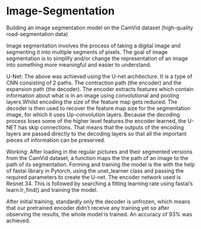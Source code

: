 # Image-Segmentation

Building an image segmentation model on the CamVid dataset (high-quality road-segmentation data)

Image segmentation involves the process of taking a digital image and segmenting it into multiple segments of pixels. The goal of image segmentation is to simplify and/or change the representation of an image into something more meaningful and easier to understand. 

U-Net:
The above was achieved using the U-net architecture. It is a type of CNN consisting of 2 paths. The contraction path (the encoder) and the expansion path (the decoder). The encoder extracts features which contain information about what is in an image using convolutional and pooling layers.Whilst encoding the size of the feature map gets reduced. The decoder is then used to recover the feature map size for the segmentation image, for which it uses Up-convolution layers. Because the decoding process loses some of the higher level features the encoder learned, the U-NET has skip connections. That means that the outputs of the encoding layers are passed directly to the decoding layers so that all the important pieces of information can be preserved.

Working:
After loading in the regular pictures and their segmented versions from the CamVid dataset, a function maps the the path of an image to the path of its segmentation. Forming and training the model is the with the help of fastai library in Pytorch, using the unet_learner class and passing the required parameters to create the U-net. The encoder network used is Resnet 34. This is followed by searching a fitting learning rate using fastai’s learn.lr_find() and training the model. 

After initial training, standardly only the decoder is unfrozen, which means that our pretrained encoder didn’t receive any training yet so after observing the results, the whole model is trained. An accuracy of 93% was achieved.

